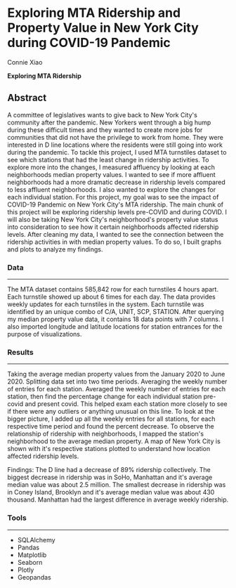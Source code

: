 # Exploring MTA Ridership and Property Value in New York City during COVID-19 Pandemic

Connie Xiao


**Exploring MTA Ridership**

Abstract
---

A committee of legislatives wants to give back to New York City's community after the pandemic. New Yorkers went through a big hump during these difficult times and they wanted to create more jobs for communities that did not have the privilege to work from home. They were interested in D line locations where the residents were still going into work during the pandemic.
To tackle this project, I used MTA turnstiles dataset to see which stations that had the least change in ridership activities. To explore more into the changes, I measured affluency by looking at each neighborhoods median property values. I wanted to see if more affluent neighborhoods had a more dramatic decrease in ridership levels compared to less affluent neighborhoods. I also wanted to explore the changes for each individual station.
For this project, my goal was to see the impact of COVID-19 Pandemic on New York City's MTA ridership. The main chunk of this project will be exploring ridership levels pre-COVID and during COVID. I will also be taking New York City's neighborhood's property value status into consideration to see how it certain neighborhoods affected ridership levels. After cleaning my data, I wanted to see the connection between the ridership activities in with median property values. To do so, I built graphs and plots to analyze my findings.

### Data
---
The MTA dataset contains 585,842 row for each turnstiles 4 hours apart. Each turnstile showed up about 6 times for each day. The data provides weekly updates for each turnstiles in the system. Each turnstile was identified by an unique combo of C/A, UNIT, SCP, STATION. After querying my median property value data, it contains 18 data points with 7 columns. I also imported longitude and latitude locations for station entrances for the purpose of visualizations.

### Results
---
Taking the average median property values from the January 2020 to June 2020.
Splitting data set into two time periods.
Averaging the weekly number of entries for each station.
Averaged the weekly number of entries for each station, then find the percentage change for each individual station pre-covid and present covid. This helped exam each station more closely to see if there were any outliers or anything unusual on this line. To look at the bigger picture, I added up all the weekly entries for all stations, for each respective time period and found the percent decrease. To observe the relationship of ridership with neighborhoods, I mapped the station's neighborhood to the average median property. A map of New York City is shown with it's respective stations plotted to understand how location affected ridership levels.

Findings:
The D line had a decrease of 89% ridership collectively.
The biggest decrease in ridership was in SoHo, Manhattan and it's average median value was about 2.5 million.
The smallest decrease in ridership was in Coney Island, Brooklyn and it's average median value was about 430 thousand.
Manhattan had the largest difference in average weekly ridership.
 
### Tools
---
- SQLAlchemy 
- Pandas 
- Matplotlib
- Seaborn
- Plotly 
- Geopandas 
